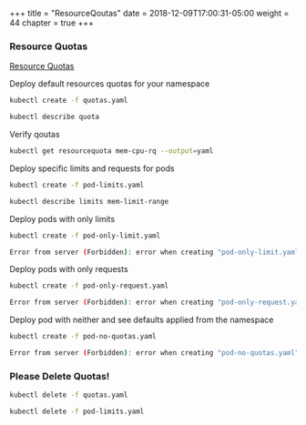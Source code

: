 +++
title = "ResourceQoutas"
date = 2018-12-09T17:00:31-05:00
weight = 44
chapter = true
+++


### Resource Quotas



[Resource Quotas](https://kubernetes.io/docs/tasks/administer-cluster/manage-resources/quota-memory-cpu-namespace/)


Deploy default resources quotas for your namespace
```bash
kubectl create -f quotas.yaml

kubectl describe quota
```

Verify qoutas
```bash
kubectl get resourcequota mem-cpu-rq --output=yaml
```

Deploy specific limits and requests for pods
```bash
kubectl create -f pod-limits.yaml

kubectl describe limits mem-limit-range
```

Deploy pods with only limits
```bash
kubectl create -f pod-only-limit.yaml

Error from server (Forbidden): error when creating "pod-only-limit.yaml": pods "only-limits" is forbidden: failed quota: mem-cpu-rq: must specify limits.cpu,requests.cpu

```

Deploy pods with only requests
```bash
kubectl create -f pod-only-request.yaml

Error from server (Forbidden): error when creating "pod-only-request.yaml": pods "only-requests" is forbidden: failed quota: mem-cpu-rq: must specify limits.cpu,requests.cpu

```

Deploy pod with neither and see defaults applied from the namespace
```bash
kubectl create -f pod-no-quotas.yaml

Error from server (Forbidden): error when creating "pod-no-quotas.yaml": pods "no-quotas" is forbidden: failed quota: mem-cpu-rq: must specify limits.cpu,requests.cpu
```
### Please Delete Quotas! ###

```bash
kubectl delete -f quotas.yaml

kubectl delete -f pod-limits.yaml
```
